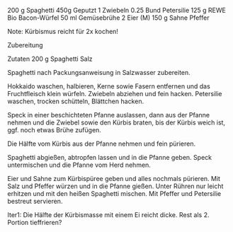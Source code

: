 200 g Spaghetti
450g Geputzt
1 Zwiebeln
0.25 Bund Petersilie
125  g REWE Bio Bacon-Würfel
50 ml Gemüsebrühe
2 Eier (M)
150 g Sahne
Pfeffer

Note: Kürbismus reicht für 2x kochen!

Zubereitung

Zutaten
200 g Spaghetti Salz 

Spaghetti nach Packungsanweisung in Salzwasser zubereiten.


Hokkaido waschen, halbieren, Kerne sowie Fasern entfernen und das Fruchtfleisch klein würfeln. Zwiebeln abziehen und fein hacken. Petersilie waschen, trocken schütteln, Blättchen hacken.

Speck in einer beschichteten Pfanne auslassen, dann aus der Pfanne nehmen und die Zwiebel sowie den Kürbis braten, bis der Kürbis weich ist, ggf. noch etwas Brühe zufügen.

Die Hälfte vom Kürbis aus der Pfanne nehmen und fein pürieren.

Spaghetti abgießen, abtropfen lassen und in die Pfanne geben. Speck untermischen und die Pfanne vom Herd nehmen.

Eier und Sahne zum Kürbispüree geben und alles nochmals pürieren. Mit Salz und Pfeffer würzen und in die Pfanne gießen. Unter Rühren nur leicht erhitzen und mit den heißen Spaghetti mischen. Mit Pfeffer und Petersilie bestreut servieren.

Iter1: Die Hälfte der Kürbismasse mit einem Ei reicht dicke.
Rest als 2. Portion tieffrieren?